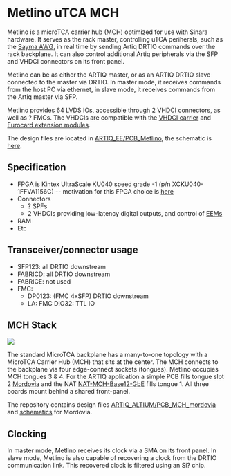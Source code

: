 # Metlino uTCA MCH

Metlino is a microTCA carrier hub (MCH) optimized for use with Sinara hardware. It serves as the rack master, controlling uTCA periherals, such as the [Sayma AWG](Sayma), in real time by sending Artiq DRTIO commands over the rack backplane. It can also control additional Artiq peripherals via the SFP and VHDCI connectors on its front panel.

Metlino can be as either the ARTIQ master, or as an ARTIQ DRTIO slave connected to the master via DRTIO. In master mode, it receives commands from the host PC via ethernet, in slave mode, it receives commands from the Artiq master via SFP.

Metlino provides 64 LVDS IOs, accessible through 2 VHDCI connectors, as well as ? FMCs. The VHDCIs are compatible with the [VHDCI carrier](VHDCICarrier) and [Eurocard extension modules](EEMs).

The design files are located in [ARTIQ_EE/PCB_Metlino](https://github.com/m-labs/sinara/tree/master/ARTIQ_EE/PCB_Metlino), the schematic is [here](https://github.com/m-labs/sinara/blob/master/ARTIQ_EE/Metlino_MCH.pdf).

## Specification
* FPGA is Kintex UltraScale KU040 speed grade -1 (p/n XCKU040-1FFVA1156C) -- motivation for this FPGA choice is [here](https://github.com/m-labs/sinara/wiki/artiq_hardware#recommendation)
* Connectors
  - ? SPFs
  - 2 VHDCIs providing low-latency digital outputs, and control of [EEMs](EEM)
* RAM
* Etc

## Transceiver/connector usage

* SFP123: all DRTIO downstream
* FABRICD: all DRTIO downstream
* FABRICE: not used
* FMC:
  * DP0123: (FMC 4xSFP) DRTIO downstream
  * LA: FMC DIO32: TTL IO

## MCH Stack

![](https://github.com/m-labs/sinara/blob/master/Drawings/mch_stack_mordovia_explanation.png)

The standard MicroTCA backplane has a many-to-one topology with a MicroTCA Carrier Hub (MCH) that sits at the center. The MCH connects to the backplane via four edge-connect sockets (tongues). Metlino occupies MCH tongues 3 & 4. For the ARTIQ application a simple PCB fills tongue slot 2 [Mordovia](uTCAMisc) and the NAT [NAT-MCH-Base12-GbE](http://www.nateurope.com/products/NAT-MCH.html) fills tongue 1. All three boards mount behind a shared front-panel.

The repository contains design files [ARTIQ_ALTIUM/PCB_MCH_mordovia](https://github.com/m-labs/sinara/tree/master/ARTIQ_ALTIUM/PCB_MCH_mordovia) and [schematics](https://github.com/m-labs/sinara/blob/master/ARTIQ_ALTIUM/PCB_MCH_mordovia/MCH_mordovia.PDF) for Mordovia.

## Clocking

In master mode, Metlino receives its clock via a SMA on its front panel. In slave mode, Metlino is also capable of recovering a clock from the DRTIO communication link. This recovered clock is filtered using an Si? chip.
